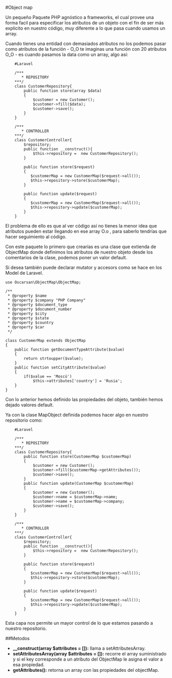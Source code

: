#Object map

Un pequeño Paquete PHP agnóstico a frameworks, el cual provee una forma 
facil para especificar los atributos de un objeto con el fin de ser más explicito 
en nuestro código, muy diferente a lo que pasa cuando usamos un array.

Cuando tienes una entidad con demasiados atributos no los podemos 
pasar como atributos de la función - O_O te imaginas una función con 20 atributos O_O - 
es cuando pasamos la data como un array, algo así:

```
    #Laravel
    
    /***
       * REPOSITORY
    ***/
    class CustomerRepository{
        public function store(array $data)
        {
            $customer = new Customer();
            $customer->fill($data);
            $customer->save();
        }
    }
 
    /***
       * CONTROLLER
    ***/
    class CustomerController{
        $repository;
        public function __construct(){
            $this->repository =  new CustomerRepository();   
        }
        
        public function store($request)
        {
           $customerMap = new CustomerMap($request->all());
           $this->repository->store($customerMap);
        }
        
        public function update($request)
        {
           $customerMap = new CustomerMap($request->all());
           $this->repository->update($customerMap);
        }
    }
```
El problema de ello es que al ver código así no tienes la menor 
idea que atributos pueden estar llegando en ese array O.o , 
para saberlo tendrías que hacer seguimiento al código.

Con este paquete lo primero que crearías es una clase que extienda de 
ObjectMap donde definimos los atributos de nuestro objeto desde los comentarios 
de la clase, podemos poner un valor default.

Si desea también puede declarar mutator y accesors como se hace en los Model de Laravel.

```
use Oscarsan\ObjectMap\ObjectMap;

/**
 * @property $name
 * @property $company "PHP Company"
 * @property $document_type
 * @property $document_number
 * @property $city
 * @property $state
 * @property $country
 * @property $car
 */
 
class CustomerMap extends ObjectMap
{
    public function getDocumentTypeAttribute($value)
    {
        return strtoupper($value);
    }
    public function setCityAttribute($value)
    {
        if($value == 'Moscú')
            $this->attributes['country'] = 'Rusia';
    }
}
```
Con lo anterior hemos definido las propiedades del objeto, también hemos 
dejado valores default.

Ya con la clase MapObject definida podemos hacer algo en nuestro repositorio como:

```
    #Laravel
    
    /***
       * REPOSITORY
    ***/
    class CustomerRepository{
        public function store(CustomerMap $customerMap)
        {
            $customer = new Customer();
            $customer->fill($customerMap->getAttributes());
            $customer->save();
        }
        public function update(CustomerMap $customerMap)
        {
            $customer = new Customer();
            $customer->name = $customerMap->name;
            $customer->name = $customerMap->company;
            $customer->save();
        }
    }
    
    /***
       * CONTROLLER
    ***/
    class CustomerController{
        $repository;
        public function __construct(){
            $this->repository =  new CustomerRepository();   
        }
        
        public function store($request)
        {
           $customerMap = new CustomerMap($request->all());
           $this->repository->store($customerMap);
        }
        
        public function update($request)
        {
           $customerMap = new CustomerMap($request->all());
           $this->repository->update($customerMap);
        }
    }
```
Esta capa nos permite un mayor control de lo que estamos pasando a 
nuestro repositorio.

##Metodos

* **__construct(array $attributes = []):** llama a setAttributesArray. 
* **setAttributesArray(array $attributes = []):** recorre el array suministrado y 
si el key corresponde a un atributo del ObjectMap le asigna el valor a esa propiedad.
* **getAttributes():** retorna un array con las propiedades del objectMap.